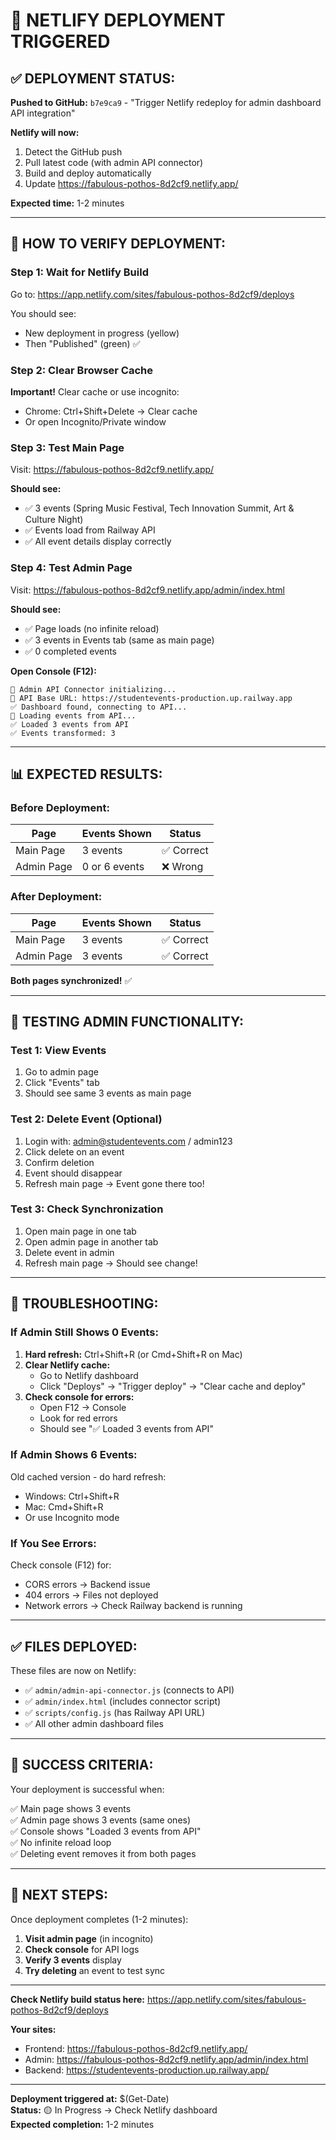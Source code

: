 # 🚀 NETLIFY DEPLOYMENT TRIGGERED

## ✅ **DEPLOYMENT STATUS:**

**Pushed to GitHub:** `b7e9ca9` - "Trigger Netlify redeploy for admin dashboard API integration"

**Netlify will now:**
1. Detect the GitHub push
2. Pull latest code (with admin API connector)
3. Build and deploy automatically
4. Update https://fabulous-pothos-8d2cf9.netlify.app/

**Expected time:** 1-2 minutes

---

## 🧪 **HOW TO VERIFY DEPLOYMENT:**

### **Step 1: Wait for Netlify Build**

Go to: https://app.netlify.com/sites/fabulous-pothos-8d2cf9/deploys

You should see:
- New deployment in progress (yellow)
- Then "Published" (green) ✅

### **Step 2: Clear Browser Cache**

**Important!** Clear cache or use incognito:
- Chrome: Ctrl+Shift+Delete → Clear cache
- Or open Incognito/Private window

### **Step 3: Test Main Page**

Visit: https://fabulous-pothos-8d2cf9.netlify.app/

**Should see:**
- ✅ 3 events (Spring Music Festival, Tech Innovation Summit, Art & Culture Night)
- ✅ Events load from Railway API
- ✅ All event details display correctly

### **Step 4: Test Admin Page**

Visit: https://fabulous-pothos-8d2cf9.netlify.app/admin/index.html

**Should see:**
- ✅ Page loads (no infinite reload)
- ✅ 3 events in Events tab (same as main page)
- ✅ 0 completed events

**Open Console (F12):**
```
🔌 Admin API Connector initializing...
📡 API Base URL: https://studentevents-production.up.railway.app
✅ Dashboard found, connecting to API...
📡 Loading events from API...
✅ Loaded 3 events from API
✅ Events transformed: 3
```

---

## 📊 **EXPECTED RESULTS:**

### **Before Deployment:**
| Page | Events Shown | Status |
|------|--------------|--------|
| Main Page | 3 events | ✅ Correct |
| Admin Page | 0 or 6 events | ❌ Wrong |

### **After Deployment:**
| Page | Events Shown | Status |
|------|--------------|--------|
| Main Page | 3 events | ✅ Correct |
| Admin Page | 3 events | ✅ Correct |

**Both pages synchronized!** ✅

---

## 🎯 **TESTING ADMIN FUNCTIONALITY:**

### **Test 1: View Events**
1. Go to admin page
2. Click "Events" tab
3. Should see same 3 events as main page

### **Test 2: Delete Event** (Optional)
1. Login with: admin@studentevents.com / admin123
2. Click delete on an event
3. Confirm deletion
4. Event should disappear
5. Refresh main page → Event gone there too!

### **Test 3: Check Synchronization**
1. Open main page in one tab
2. Open admin page in another tab
3. Delete event in admin
4. Refresh main page → Should see change!

---

## 🐛 **TROUBLESHOOTING:**

### **If Admin Still Shows 0 Events:**

1. **Hard refresh:** Ctrl+Shift+R (or Cmd+Shift+R on Mac)
2. **Clear Netlify cache:**
   - Go to Netlify dashboard
   - Click "Deploys" → "Trigger deploy" → "Clear cache and deploy"
3. **Check console for errors:**
   - Open F12 → Console
   - Look for red errors
   - Should see "✅ Loaded 3 events from API"

### **If Admin Shows 6 Events:**

Old cached version - do hard refresh:
- Windows: Ctrl+Shift+R
- Mac: Cmd+Shift+R
- Or use Incognito mode

### **If You See Errors:**

Check console (F12) for:
- CORS errors → Backend issue
- 404 errors → Files not deployed
- Network errors → Check Railway backend is running

---

## ✅ **FILES DEPLOYED:**

These files are now on Netlify:
- ✅ `admin/admin-api-connector.js` (connects to API)
- ✅ `admin/index.html` (includes connector script)
- ✅ `scripts/config.js` (has Railway API URL)
- ✅ All other admin dashboard files

---

## 🎉 **SUCCESS CRITERIA:**

Your deployment is successful when:

✅ Main page shows 3 events  
✅ Admin page shows 3 events (same ones)  
✅ Console shows "Loaded 3 events from API"  
✅ No infinite reload loop  
✅ Deleting event removes it from both pages  

---

## 📝 **NEXT STEPS:**

Once deployment completes (1-2 minutes):

1. **Visit admin page** (in incognito)
2. **Check console** for API logs
3. **Verify 3 events** display
4. **Try deleting** an event to test sync

---

**Check Netlify build status here:**
https://app.netlify.com/sites/fabulous-pothos-8d2cf9/deploys

**Your sites:**
- Frontend: https://fabulous-pothos-8d2cf9.netlify.app/
- Admin: https://fabulous-pothos-8d2cf9.netlify.app/admin/index.html
- Backend: https://studentevents-production.up.railway.app/

---

**Deployment triggered at:** $(Get-Date)  
**Status:** 🟡 In Progress → Check Netlify dashboard  
**Expected completion:** 1-2 minutes  

